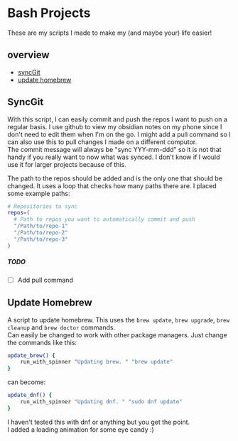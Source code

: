 # Bash Projects
These are my scripts I made to make my (and maybe your) life easier!
## overview 
- [syncGit](#syncgit)
- [update homebrew](#update-homebrew)
## SyncGit
With this script, I can easily commit and push the repos I want to push on a regular basis. I use github to view my obsidian notes on my phone since I don't need to edit them when I'm on the go. I might add a pull command so I can also use this to pull changes I made on a different computor.  
The commit message will always be "sync YYY-mm-ddd" so it is not that handy if you really want to now what was synced. I don't know if I would use it for larger projects because of this.  
  
The path to the repos should be added and is the only one that should be changed. It uses a loop that checks how many paths there are. I placed some example paths:  
```bash
# Repositories to sync
repos=(
  # Path to repos you want to automatically commit and push
  "/Path/to/repo-1"
  "/Path/to/repo-2"
  "/Path/to/repo-3"
)
```
##### TODO
- [ ] Add pull command

## Update Homebrew
A script to update homebrew. This uses the `brew update`, `brew upgrade`, `brew cleanup` and `brew doctor` commands.  
Can easily be changed to work with other package managers. Just change the commands like this:
```bash
update_brew() {
    run_with_spinner "Updating brew. " "brew update"
}
```
can become:
```bash
update_dnf() {
    run_with_spinner "Updating dnf. " "sudo dnf update"
}
```
I haven't tested this with dnf or anything but you get the point.  
I added a loading animation for some eye candy :)
